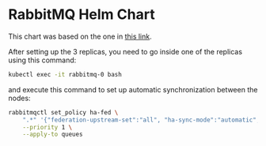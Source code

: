 # RabbitMQ Helm Chart

This chart was based on the one in [this link](https://github.com/marcel-dempers/docker-development-youtube-series/tree/master/messaging/rabbitmq/kubernetes).

After setting up the 3 replicas, you need to go inside one of the replicas using this command:

```bash
kubectl exec -it rabbitmq-0 bash
```

and execute this command to set up automatic synchronization between the nodes:

```bash
rabbitmqctl set_policy ha-fed \
    ".*" '{"federation-upstream-set":"all", "ha-sync-mode":"automatic", "ha-mode":"nodes", "ha-params":["rabbit@rabbitmq-0.rabbitmq.rabbits.svc.cluster.local","rabbit@rabbitmq-1.rabbitmq.rabbits.svc.cluster.local","rabbit@rabbitmq-2.rabbitmq.rabbits.svc.cluster.local"]}' \
    --priority 1 \
    --apply-to queues
```
